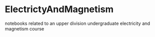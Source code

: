 # ElectrictyAndMagnetism
notebooks related to an upper division undergraduate electricity and magnetism course
